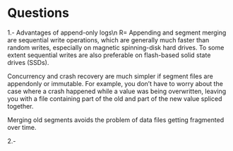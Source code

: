 # Questions
1.- Advantages of append-only logs\n
  R= Appending and segment merging are sequential write operations, which are generally much faster than random writes, especially on magnetic spinning-disk hard drives.
  To some extent sequential writes are also preferable on flash-based solid state drives (SSDs).
  
  Concurrency and crash recovery are much simpler if segment files are appendonly or immutable. For example, you don’t have to worry about the case where a crash happened
  while a value was being overwritten, leaving you with a file containing part of the old and part of the new value spliced together.
  
  Merging old segments avoids the problem of data files getting fragmented over time.
  
  2.- 
